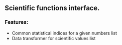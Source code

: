 
## Scientific functions interface.

### Features:

- Common statistical indices for a given numbers list
- Data transformer for scientific values list
